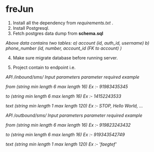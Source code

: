 # freJun
1. Install all the dependency from <i>requirements.txt</i> .
2. Install Postgresql.
3. Fetch postgres data dump from **schema.sql**

<p><i>Above data contains two tables:
a) account (id, auth_id, username)
b) phone_number (id, number, account_id (FK to account) )</i></p>

4. Make sure migrate database before running server.

5. Project contain to endpoint i.e.
<i>

API /inbound/sms/
Input parameters
parameter required example

from (string min length 6 max length 16) Ex :- 91983435345

to (string min length 6 max length 16) Ex :- 14152243533

text (string min length 1 max length 120) Ex :- STOP, Hello World, ...

API /outbound/sms/
Input parameters
parameter required example

from (string min length 6 max length 16) Ex :- 919823243432

to (string min length 6 max length 16) Ex :- 919343542749

text (string min length 1 max length 120) Ex :- 'faegtef'

</i>